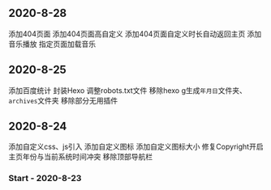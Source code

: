 ## 2020-8-28

添加404页面
添加404页面高自定义
添加404页面自定义时长自动返回主页
添加音乐播放
指定页面加载音乐

## 2020-8-25

添加百度统计
封装Hexo
调整robots.txt文件
移除hexo g生成`年月日`文件夹、`archives`文件夹
移除部分无用插件


## 2020-8-24

添加自定义css、js引入
添加自定义图标
添加自定义图标大小
修复Copyright开启主页年份与当前系统时间冲突
移除顶部导航栏

### Start - 2020-8-23


